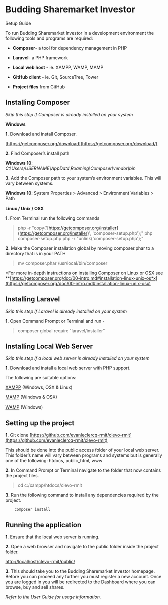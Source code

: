 Budding Sharemarket Investor
============================

Setup Guide

To run Budding Sharemarket Investor in a development environment the following tools and programs are required:

* **Composer**- a tool for dependency management in PHP

* **Laravel**- a PHP framework

* **Local web host** - ie. XAMPP, WAMP, MAMP

* **GitHub client** - ie. Git, SourceTree, Tower

* **Project files** from GitHub


Installing Composer 
-------------------

*Skip this step if Composer is already installed on your system*

**Windows**

**1.** Download and install Composer. 

[https://getcomposer.org/download](https://getcomposer.org/download/)

**2.** Find Composer’s install path

**Windows 10**: *C:\Users/USERNAME\AppData\Roaming\Composer\vendor\bin*

**3.** Add the Composer path to your system’s environment variables. This will vary between systems. 

**Windows 10**: System Properties > Advanced > Environment Variables > Path

**Linux / Unix / OSX**

**1.** From Terminal run the following commands

> php -r "copy('[https://getcomposer.org/installer](https://getcomposer.org/installer)', 'composer-setup.php');"
> php composer-setup.php
> php -r "unlink('composer-setup.php');"

**2.** Make the Composer installation global by moving composer.phar to a directory that is in your PATH

> mv composer.phar /usr/local/bin/composer

*For more in-depth instructions on installing Composer on Linux or OSX see **[https://getcomposer.org/doc/00-intro.md#installation-linux-unix-os*x](https://getcomposer.org/doc/00-intro.md#installation-linux-unix-osx)


Installing Laravel
------------------

*Skip this step if Laravel is already installed on your system*

**1.** Open Command Prompt or Terminal and run - 

> composer global require "laravel/installer"


Installing Local Web Server
---------------------------

*Skip this step if a local web server is already installed on your system*

**1.** Download and install a local web server with PHP support.

The following are suitable options:

[XAMPP](https://www.apachefriends.org/index.html) (Windows, OSX & Linux)

[MAMP](https://www.mamp.info/en/downloads/) (Windows & OSX)

[WAMP](http://www.wampserver.com/en/) (Windows)


Setting up the project
-----------------------

**1.** Git clone [https://github.com/evanleclercq-rmit/clevo-rmit](https://github.com/evanleclercq-rmit/clevo-rmit)

This should be done into the public access folder of your local web server. This folder’s name will vary between programs and systems but is generally one of the following: htdocs, public_html, www

**2.** In Command Prompt or Terminal navigate to the folder that now contains the project files.

> cd c:/xampp/htdocs/clevo-rmit

**3.** Run the following command to install any dependencies required by the project.

		composer install


Running the application
-----------------------

**1.** Ensure that the local web server is running.

**2.** Open a web browser and navigate to the public folder inside the project folder.

[http://localhost/clevo-rmit/public/](http://localhost/clevo-rmit/public/)

**3.** This should take you to the Budding Sharemarket Investor homepage. Before you can proceed any further you must register a new account. Once you are logged in you will be redirected to the Dashboard where you can browse, buy and sell shares.

*Refer to the User Guide for usage information.*

